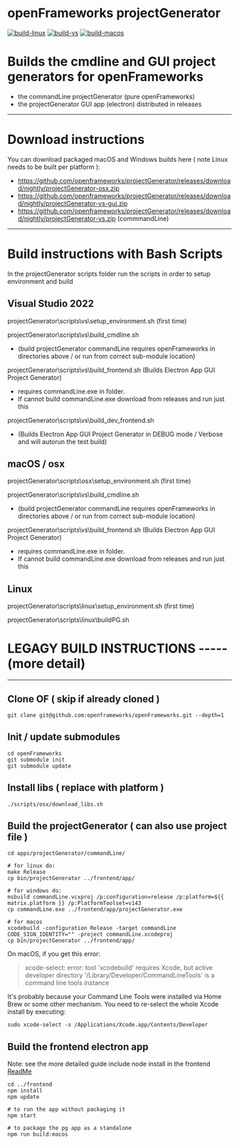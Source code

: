 # openFrameworks projectGenerator 

[![build-linux](https://github.com/openframeworks/projectGenerator/actions/workflows/build-linux.yml/badge.svg)](https://github.com/openframeworks/projectGenerator/actions/workflows/build-linux.yml) [![build-vs](https://github.com/openframeworks/projectGenerator/actions/workflows/build-vs.yml/badge.svg)](https://github.com/openframeworks/projectGenerator/actions/workflows/build-vs.yml) [![build-macos](https://github.com/openframeworks/projectGenerator/actions/workflows/build-macos.yml/badge.svg)](https://github.com/openframeworks/projectGenerator/actions/workflows/build-macos.yml)

# Builds the cmdline and GUI project generators for openFrameworks

- the commandLine projectGenerator (pure openFrameworks)
- the projectGenerator GUI app (electron) distributed in releases

---------------------------------------

# Download instructions 
You can download packaged macOS and Windows builds here ( note Linux needs to be built per platform ):
- https://github.com/openframeworks/projectGenerator/releases/download/nightly/projectGenerator-osx.zip
- https://github.com/openframeworks/projectGenerator/releases/download/nightly/projectGenerator-vs-gui.zip 
- https://github.com/openframeworks/projectGenerator/releases/download/nightly/projectGenerator-vs.zip (commmandLine)

---------------------------------------

# Build instructions with Bash Scripts 

In the projectGenerator scripts folder run the scripts in order to setup environment and build


## Visual Studio 2022 

projectGenerator\scripts\vs\setup_environment.sh (first time)

projectGenerator\scripts\vs\build_cmdline.sh
- (build projectGenerator commandLine requires openFrameworks in directories above / or run from correct sub-module location)

projectGenerator\scripts\vs\build_frontend.sh (Builds Electron App GUI Project Generator) 
- requires commandLine.exe in folder. 
- If cannot build commandLine.exe download from releases and run just this

projectGenerator\scripts\vs\build_dev_frontend.sh 
 - (Builds Electron App GUI Project Generator in DEBUG mode / Verbose and will autorun the test build) 

## macOS / osx

projectGenerator\scripts\osx\setup_environment.sh (first time)

projectGenerator\scripts\vs\build_cmdline.sh
- (build projectGenerator commandLine requires openFrameworks in directories above / or run from correct sub-module location)

projectGenerator\scripts\vs\build_frontend.sh (Builds Electron App GUI Project Generator) 
- requires commandLine.exe in folder. 
- If cannot build commandLine.exe download from releases and run just this

## Linux

projectGenerator\scripts\linux\setup_environment.sh (first time)

projectGenerator\scripts\linux\buildPG.sh



# LEGAGY BUILD INSTRUCTIONS ----- (more detail)
---------------------------------------

## Clone OF ( skip if already cloned ) 
```
git clone git@github.com:openframeworks/openFrameworks.git --depth=1
```

## Init / update submodules 
```
cd openFrameworks
git submodule init
git submodule update
```

## Install libs ( replace with platform )
`./scripts/osx/download_libs.sh`

## Build the projectGenerator ( can also use project file ) 
```
cd apps/projectGenerator/commandLine/

# for linux do:
make Release
cp bin/projectGenerator ../frontend/app/

# for windows do:
msbuild commandLine.vcxproj /p:configuration=release /p:platform=${{ matrix.platform }} /p:PlatformToolset=v143
cp commandLine.exe ../frontend/app/projectGenerator.exe

# for macos 
xcodebuild -configuration Release -target commandLine CODE_SIGN_IDENTITY="" -project commandLine.xcodeproj
cp bin/projectGenerator ../frontend/app/
```
On macOS, if you get this error: 
> xcode-select: error: tool 'xcodebuild' requires Xcode, but active developer directory '/Library/Developer/CommandLineTools' is a command line tools instance

It's probably because your Command Line Tools were installed via Home Brew or some other mechanism. You need to re-select the whole Xcode install by executing:
```
sudo xcode-select -s /Applications/Xcode.app/Contents/Developer
```
## Build the frontend electron app 
Note: see the more detailed guide include node install in the frontend [ReadMe](frontend/ReadMe.md)
```
cd ../frontend
npm install 
npm update

# to run the app without packaging it 
npm start

# to package the pg app as a standalone
npm run build:macos 
```
